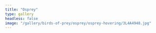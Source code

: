 ```yaml
---
title: "Osprey"
type: gallery
headless: false
image: "/gallery/birds-of-prey/osprey/osprey-hovering/3L4A4948.jpg"
---
```

